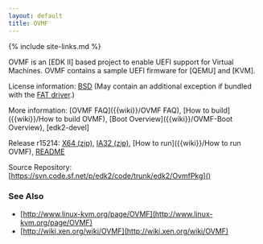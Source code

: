 ```yaml
---
layout: default
title: OVMF
---
```

{% include site-links.md %}

OVMF is an [EDK II] based project to enable UEFI support for Virtual
Machines.  OVMF contains a sample UEFI firmware for [QEMU] and [KVM].

License information:
 [BSD](http://www.opensource.org/licenses/bsd-license.php)
 (May contain an additional exception if bundled with the
 [FAT driver]({{wiki}}/Edk2-fat-driver).)

More information:
  [OVMF FAQ]({{wiki}}/OVMF FAQ),
  [How to build]({{wiki}}/How to build OVMF),
  [Boot Overview]({{wiki}}/OVMF-Boot Overview),
  [edk2-devel]

Release r15214:
  [X64 (zip)]({{edk2files}}/OVMF/OVMF-X64-r15214.zip/download),
  [IA32 (zip)]({{edk2files}}/OVMF/OVMF-IA32-r15214.zip/download),
  [How to run]({{wiki}}/How to run OVMF),
  [README](https://sourceforge.net/p/edk2/code/15214/tree/trunk/edk2/OvmfPkg/README)

Source Repository: [https://svn.code.sf.net/p/edk2/code/trunk/edk2/OvmfPkg]()

### See Also
* [http://www.linux-kvm.org/page/OVMF](http://www.linux-kvm.org/page/OVMF)
* [http://wiki.xen.org/wiki/OVMF](http://wiki.xen.org/wiki/OVMF)
